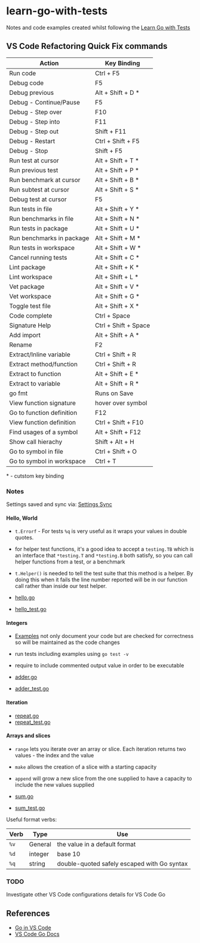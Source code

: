 # learn-go-with-tests

Notes and code examples created whilst following the [Learn Go with Tests](https://quii.gitbook.io/learn-go-with-tests/) 

## VS Code Refactoring Quick Fix commands

| Action                      | Key Binding          |
| --- | --- |
| Run code                    | Ctrl + F5            |
| Debug code                  | F5                   |
| Debug previous              | Alt + Shift + D    * |
| Debug - Continue/Pause      | F5                   |
| Debug - Step over           | F10                  |
| Debug - Step into           | F11                  |
| Debug - Step out            | Shift + F11          |
| Debug - Restart             | Ctrl + Shift + F5    |
| Debug - Stop                | Shift + F5           |
| Run test at cursor          | Alt + Shift + T    * |
| Run previous test           | Alt + Shift + P    * |
| Run benchmark at cursor     | Alt + Shift + B    * |
| Run subtest at cursor       | Alt + Shift + S    * |
| Debug test at cursor        | F5                   |
| Run tests in file           | Alt + Shift + Y    * |
| Run benchmarks in file      | Alt + Shift + N    * |
| Run tests in package        | Alt + Shift + U    * |
| Run benchmarks in package   | Alt + Shift + M    * |
| Run tests in workspace      | Alt + Shift + W    * |
| Cancel running tests        | Alt + Shift + C    * |
| Lint package                | Alt + Shift + K    * |
| Lint workspace              | Alt + Shift + L    * |
| Vet package                 | Alt + Shift + V    * |
| Vet workspace               | Alt + Shift + G    * |
| Toggle test file            | Alt + Shift + X    * |
| Code complete               | Ctrl + Space         |
| Signature Help              | Ctrl + Shift + Space |
| Add import                  | Alt + Shift + A    * |
| Rename                      | F2                   |
| Extract/Inline variable     | Ctrl + Shift + R     |
| Extract method/function     | Ctrl + Shift + R     |
| Extract to function         | Alt + Shift + E    * |
| Extract to variable         | Alt + Shift + R    * |
| go fmt                      | Runs on Save         |
| View function signature     | hover over symbol    |
| Go to function definition   | F12                  |
| View function definition    | Ctrl + Shift + F10   |
| Find usages of a symbol     | Alt + Shift + F12    |
| Show call hierachy          | Shift + Alt + H      |
| Go to symbol in file        | Ctrl + Shift + O     |
| Go to symbol in workspace   | Ctrl + T             |

\* - cutstom key binding

### Notes

Settings saved and sync via: [Settings Sync](https://code.visualstudio.com/docs/editor/settings-sync)

#### Hello, World

- `t.Errorf` - For tests `%q` is very useful as it wraps your values in double
quotes.
- for helper test functions, it's a good idea to accept a `testing.TB` which is
an interface that `*testing.T` and `*testing.B` both satisfy, so you can call 
helper functions from a test, or a benchmark
- `t.Helper()` is needed to tell the test suite that this method is a helper. 
By doing this when it fails the line number reported will be in our function 
call rather than inside our test helper.

- [hello.go](/hello/hello.go)
- [hello_test.go](/hello/hello_test.go)

#### Integers

- [Examples](https://go.dev/blog/examples) not only document your code but
are checked for correctness so will be maintained as the code changes
- run tests including examples using `go test -v`
- require to include commented output value in order to be executable

- [adder.go](/integers/adder.go)
- [adder_test.go](/integers/adder_test.go)

#### Iteration

- [repeat.go](/arrays-and-slices/repeat.go)
- [repeat_test.go](/arrays-and-slices/repeat_test.go)

#### Arrays and slices

- `range` lets you iterate over an array or slice. Each iteration returns two
values - the index and the value
- `make` allows the creation of a slice with a starting capacity
- `append` will grow a new slice from the one supplied to have a capacity to 
include the new values supplied

- [sum.go](/arrays-and-slices/sum.go)
- [sum_test.go](/arrays-and-slices/sum_test.go)

Useful format verbs:

| Verb | Type    | Use                                         |
| --- | --- |--- |
| `%v` | General | the value in a default format               |
| `%d` | integer | base 10                                     |
| `%q` | string  | double-quoted safely escaped with Go syntax |

### TODO

Investigate other VS Code configurations details for VS Code Go

## References

- [Go in VS Code](https://code.visualstudio.com/docs/languages/go)
- [VS Code Go Docs](https://github.com/golang/vscode-go/blob/master/docs/Home.md)